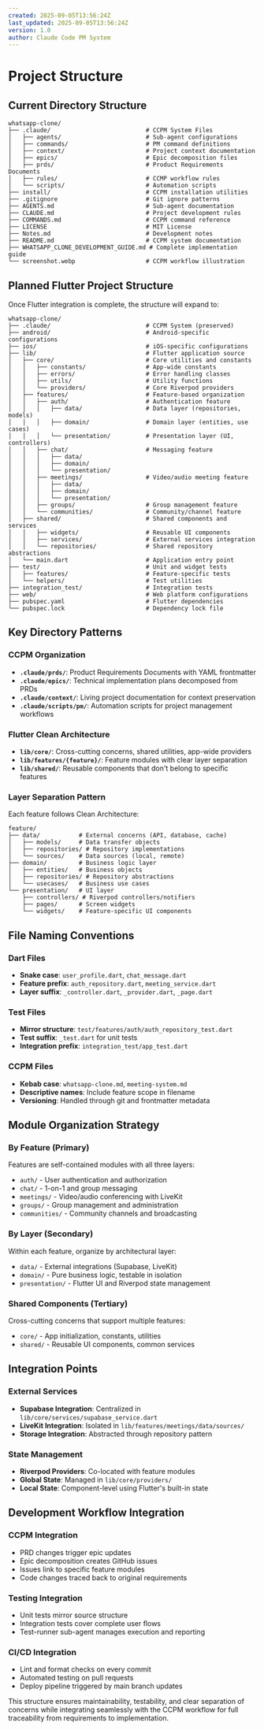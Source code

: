 ```yaml
---
created: 2025-09-05T13:56:24Z
last_updated: 2025-09-05T13:56:24Z
version: 1.0
author: Claude Code PM System
---
```


# Project Structure

## Current Directory Structure

```
whatsapp-clone/
├── .claude/                           # CCPM System Files
│   ├── agents/                        # Sub-agent configurations
│   ├── commands/                      # PM command definitions
│   ├── context/                       # Project context documentation
│   ├── epics/                         # Epic decomposition files
│   ├── prds/                          # Product Requirements Documents
│   ├── rules/                         # CCMP workflow rules
│   └── scripts/                       # Automation scripts
├── install/                           # CCPM installation utilities
├── .gitignore                         # Git ignore patterns
├── AGENTS.md                          # Sub-agent documentation
├── CLAUDE.md                          # Project development rules
├── COMMANDS.md                        # CCPM command reference
├── LICENSE                            # MIT License
├── Notes.md                           # Development notes
├── README.md                          # CCPM system documentation
├── WHATSAPP_CLONE_DEVELOPMENT_GUIDE.md # Complete implementation guide
└── screenshot.webp                    # CCPM workflow illustration
```

## Planned Flutter Project Structure

Once Flutter integration is complete, the structure will expand to:

```
whatsapp-clone/
├── .claude/                           # CCPM System (preserved)
├── android/                           # Android-specific configurations
├── ios/                               # iOS-specific configurations  
├── lib/                               # Flutter application source
│   ├── core/                          # Core utilities and constants
│   │   ├── constants/                 # App-wide constants
│   │   ├── errors/                    # Error handling classes
│   │   ├── utils/                     # Utility functions
│   │   └── providers/                 # Core Riverpod providers
│   ├── features/                      # Feature-based organization
│   │   ├── auth/                      # Authentication feature
│   │   │   ├── data/                  # Data layer (repositories, models)
│   │   │   ├── domain/                # Domain layer (entities, use cases)
│   │   │   └── presentation/          # Presentation layer (UI, controllers)
│   │   ├── chat/                      # Messaging feature
│   │   │   ├── data/
│   │   │   ├── domain/
│   │   │   └── presentation/
│   │   ├── meetings/                  # Video/audio meeting feature
│   │   │   ├── data/
│   │   │   ├── domain/
│   │   │   └── presentation/
│   │   ├── groups/                    # Group management feature
│   │   └── communities/               # Community/channel feature
│   ├── shared/                        # Shared components and services
│   │   ├── widgets/                   # Reusable UI components
│   │   ├── services/                  # External services integration
│   │   └── repositories/              # Shared repository abstractions
│   └── main.dart                      # Application entry point
├── test/                              # Unit and widget tests
│   ├── features/                      # Feature-specific tests
│   └── helpers/                       # Test utilities
├── integration_test/                  # Integration tests
├── web/                               # Web platform configurations
├── pubspec.yaml                       # Flutter dependencies
└── pubspec.lock                       # Dependency lock file
```

## Key Directory Patterns

### CCPM Organization
- **`.claude/prds/`**: Product Requirements Documents with YAML frontmatter
- **`.claude/epics/`**: Technical implementation plans decomposed from PRDs
- **`.claude/context/`**: Living project documentation for context preservation
- **`.claude/scripts/pm/`**: Automation scripts for project management workflows

### Flutter Clean Architecture
- **`lib/core/`**: Cross-cutting concerns, shared utilities, app-wide providers
- **`lib/features/{feature}/`**: Feature modules with clear layer separation
- **`lib/shared/`**: Reusable components that don't belong to specific features

### Layer Separation Pattern
Each feature follows Clean Architecture:
```
feature/
├── data/           # External concerns (API, database, cache)
│   ├── models/     # Data transfer objects
│   ├── repositories/ # Repository implementations
│   └── sources/    # Data sources (local, remote)
├── domain/         # Business logic layer
│   ├── entities/   # Business objects
│   ├── repositories/ # Repository abstractions
│   └── usecases/   # Business use cases
└── presentation/   # UI layer
    ├── controllers/ # Riverpod controllers/notifiers
    ├── pages/      # Screen widgets
    └── widgets/    # Feature-specific UI components
```

## File Naming Conventions

### Dart Files
- **Snake case**: `user_profile.dart`, `chat_message.dart`
- **Feature prefix**: `auth_repository.dart`, `meeting_service.dart`
- **Layer suffix**: `_controller.dart`, `_provider.dart`, `_page.dart`

### Test Files
- **Mirror structure**: `test/features/auth/auth_repository_test.dart`
- **Test suffix**: `_test.dart` for unit tests
- **Integration prefix**: `integration_test/app_test.dart`

### CCPM Files
- **Kebab case**: `whatsapp-clone.md`, `meeting-system.md`
- **Descriptive names**: Include feature scope in filename
- **Versioning**: Handled through git and frontmatter metadata

## Module Organization Strategy

### By Feature (Primary)
Features are self-contained modules with all three layers:
- `auth/` - User authentication and authorization
- `chat/` - 1-on-1 and group messaging  
- `meetings/` - Video/audio conferencing with LiveKit
- `groups/` - Group management and administration
- `communities/` - Community channels and broadcasting

### By Layer (Secondary)
Within each feature, organize by architectural layer:
- `data/` - External integrations (Supabase, LiveKit)
- `domain/` - Pure business logic, testable in isolation
- `presentation/` - Flutter UI and Riverpod state management

### Shared Components (Tertiary)
Cross-cutting concerns that support multiple features:
- `core/` - App initialization, constants, utilities
- `shared/` - Reusable UI components, common services

## Integration Points

### External Services
- **Supabase Integration**: Centralized in `lib/core/services/supabase_service.dart`
- **LiveKit Integration**: Isolated in `lib/features/meetings/data/sources/`
- **Storage Integration**: Abstracted through repository pattern

### State Management
- **Riverpod Providers**: Co-located with feature modules
- **Global State**: Managed in `lib/core/providers/`
- **Local State**: Component-level using Flutter's built-in state

## Development Workflow Integration

### CCPM Integration
- PRD changes trigger epic updates
- Epic decomposition creates GitHub issues  
- Issues link to specific feature modules
- Code changes traced back to original requirements

### Testing Integration  
- Unit tests mirror source structure
- Integration tests cover complete user flows
- Test-runner sub-agent manages execution and reporting

### CI/CD Integration
- Lint and format checks on every commit
- Automated testing on pull requests
- Deploy pipeline triggered by main branch updates

This structure ensures maintainability, testability, and clear separation of concerns while integrating seamlessly with the CCPM workflow for full traceability from requirements to implementation.